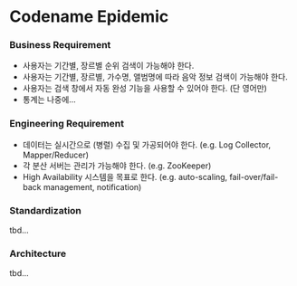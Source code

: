 # Codename Epidemic

### Business Requirement
- 사용자는 기간별, 장르별 순위 검색이 가능해야 한다.
- 사용자는 기간별, 장르별, 가수명, 앨범명에 따라 음악 정보 검색이 가능해야 한다.
- 사용자는 검색 창에서 자동 완성 기능을 사용할 수 있어야 한다. (단 영어만)
- 통계는 나중에...

### Engineering Requirement
- 데이터는 실시간으로 (병렬) 수집 및 가공되어야 한다. (e.g. Log Collector, Mapper/Reducer)
- 각 분산 서버는 관리가 가능해야 한다. (e.g. ZooKeeper)
- High Availability 시스템을 목표로 한다. (e.g. auto-scaling, fail-over/fail-back management, notification)

### Standardization
tbd...

### Architecture
tbd...